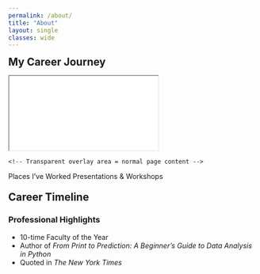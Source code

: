```yaml
---
permalink: /about/
title: "About"
layout: single
classes: wide
---
```

<h2 class="h2" style="margin:.25rem 0 .35rem;">My Career Journey</h2>
<style>
  :root{
    --map-h: 60vh;       /* full iframe height */
    --overlay-frac: .42; /* portion reserved for overlay (0.50 = bottom 50%) */

    /* optional: keep the oval mask on the visible part */
    --oval-rx: 50%;
    --oval-ry: 42%;
    --oval-cx: 50%;
    --oval-cy: 50%;
  }

  .map-shell { position: relative; width: 100%; margin: 0; }

  /* Only shows the TOP (1 - overlay) of the iframe */
  .map-viewport {
    position: relative;
    height: calc(var(--map-h) * (1 - var(--overlay-frac)));
    overflow: hidden;           /* hides the bottom part of the iframe */
    /* optional: oval mask on the visible part */
    -webkit-mask-image: radial-gradient(ellipse var(--oval-rx) var(--oval-ry)
      at var(--oval-cx) var(--oval-cy), #000 98%, transparent 100%);
    mask-image: radial-gradient(ellipse var(--oval-rx) var(--oval-ry)
      at var(--oval-cx) var(--oval-cy), #000 98%, transparent 100%);
  }

  .map-viewport iframe{
    display:block; width:100%; height: var(--map-h); border:0;
  }
  
  /* -------------------------------------------------------- */
  /* transparent overlay area: feels like normal page content */
  /* -------------------------------------------------------- */

  /* transparent overlay area */
  .map-overlay{
    position: relative;
    margin: .25rem 0 0;
    background: transparent;
    color: inherit;
    padding: 0;

    /* stack children: legend then h2 */
    display: flex;
    flex-direction: column;
    align-items: flex-start;   /* keep H2 left-aligned */
  }

  /* center ONLY the legend */
  .map-legend{
    align-self: center;        /* centers the legend block */
    display: flex;
    justify-content: center;   /* centers the items inside */
    gap: 1rem;
    flex-wrap: wrap;
    text-align: center;
    font-size: .90em;
    margin: .15rem 0 0;
  }
  .map-legend .dot{
    width:10px; height:10px; border-radius:50%; display:inline-block;
    box-shadow:0 0 0 2px #fff, 0 0 0 3px #e5e7eb;
  }

  /* Mobile: reveal more of the map if you like */
  @media (max-width: 640px){
    :root{ --overlay-frac: .40; --map-h: 50vh; }
  }
</style>

<figure style="margin:0;">
  <div class="map-shell">
    <div class="map-viewport">
      <iframe
        src="{{ '/assets/maps/career_map2.html' | relative_url }}"
        title="Career Map" loading="lazy"></iframe>
    </div>

    <!-- Transparent overlay area = normal page content -->    
<div class="map-overlay">
  <div class="map-legend" role="group" aria-label="Map legend">
    <span><span class="dot" style="background:#e11d48;"></span> Places I’ve Worked</span>
    <span><span class="dot" style="background:#2563eb;"></span> Presentations &amp; Workshops</span>
  </div>

  <br>
  <h2 class="h2" style="margin:.25rem 0 .35rem;">Career Timeline</h2>
</div>



<h3>Professional Highlights</h3>
<ul>
  <li>10-time Faculty of the Year</li>
  <li>Author of <em>From Print to Prediction: A Beginner’s Guide to Data Analysis in Python</em></li>
  <li>Quoted in <em>The New York Times</em></li>
</ul>
